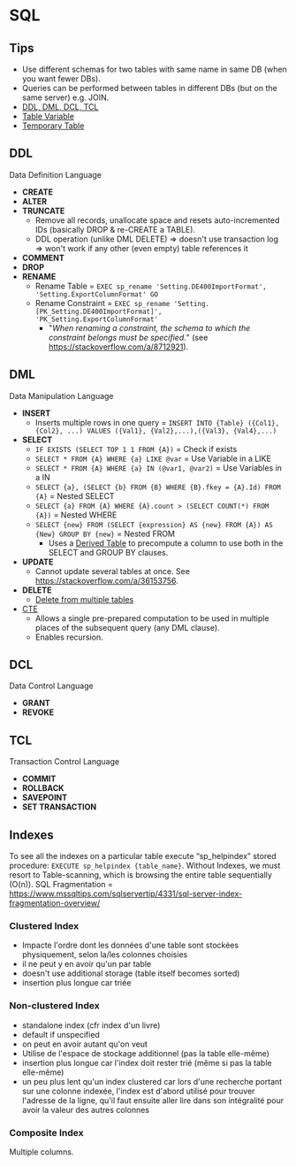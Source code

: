 # SQL

## Tips

* Use different schemas for two tables with same name in same DB (when you want fewer DBs).
* Queries can be performed between tables in different DBs (but on the same server) e.g. JOIN.
* [DDL, DML, DCL, TCL](https://www.geeksforgeeks.org/sql-ddl-dml-dcl-tcl-commands/)
* [Table Variable](https://docs.microsoft.com/en-us/sql/t-sql/language-elements/declare-local-variable-transact-sql?view=sql-server-ver15#c-declaring-a-variable-of-type-table)
* [Temporary Table](https://docs.microsoft.com/en-us/sql/t-sql/statements/create-table-transact-sql?view=sql-server-ver15#temporary-tables)

## DDL

Data Definition Language

* **CREATE**
* **ALTER**
* **TRUNCATE**
  * Remove all records, unallocate space and resets auto-incremented IDs (basically DROP & re-CREATE a TABLE).
  * DDL operation (unlike DML DELETE) => doesn't use transaction log => won't work if any other (even empty) table references it
* **COMMENT**
* **DROP**
* **RENAME**
  * Rename Table = `EXEC sp_rename 'Setting.DE400ImportFormat', 'Setting.ExportColumnFormat' GO`
  * Rename Constraint = `EXEC sp_rename 'Setting.[PK_Setting.DE400ImportFormat]', 'PK_Setting.ExportColumnFormat'`
    * "_When renaming a constraint, the schema to which the constraint belongs must be specified._" (see <https://stackoverflow.com/a/8712921>).

## DML

Data Manipulation Language

* **INSERT**
  * Inserts multiple rows in one query = `INSERT INTO {Table} ({Col1}, {Col2}, ...) VALUES ({Val1}, {Val2},...),({Val3}, {Val4},...)`
* **SELECT**
  * `IF EXISTS (SELECT TOP 1 1 FROM {A})` = Check if exists
  * `SELECT * FROM {A} WHERE {a} LIKE @var` = Use Variable in a LIKE
  * `SELECT * FROM {A} WHERE {a} IN (@var1, @var2)` = Use Variables in a IN
  * `SELECT {a}, (SELECT {b} FROM {B} WHERE {B}.fkey = {A}.Id) FROM {A}` = Nested SELECT
  * `SELECT {a} FROM {A} WHERE {A}.count > (SELECT COUNT(*) FROM {A})` = Nested WHERE
  * `SELECT {new} FROM (SELECT {expression} AS {new} FROM {A}) AS {New} GROUP BY {new}` = Nested FROM
    * Uses a [Derived Table](https://logicalread.com/when-to-apply-sql-server-derived-tables-mc03/#.XNFNnnduKUk) to precompute a column to use both in the SELECT and GROUP BY clauses.
* **UPDATE**
  * Cannot update several tables at once. See <https://stackoverflow.com/a/36153756>.
* **DELETE**
  * [Delete from multiple tables](https://stackoverflow.com/a/809892)
* [CTE](https://stackoverflow.com/a/13383844)
  * Allows a single pre-prepared computation to be used in multiple places of the subsequent query (any DML clause).
  * Enables recursion.

## DCL

Data Control Language

* **GRANT**
* **REVOKE**

## TCL

Transaction Control Language

* **COMMIT**
* **ROLLBACK**
* **SAVEPOINT**
* **SET TRANSACTION**

## Indexes

To see all the indexes on a particular table execute “sp_helpindex” stored procedure: `EXECUTE sp_helpindex {table_name}`.
Without Indexes, we must resort to Table-scanning, which is browsing the entire table sequentially (O(n)).
SQL Fragmentation = <https://www.mssqltips.com/sqlservertip/4331/sql-server-index-fragmentation-overview/>

### Clustered Index

* Impacte l'ordre dont les données d'une table sont stockées physiquement, selon la/les colonnes choisies
* il ne peut y en avoir qu'un par table
* doesn't use additional storage (table itself becomes sorted)
* insertion plus longue car triée

### Non-clustered Index
  
* standalone index (cfr index d'un livre)
* default if unspecified
* on peut en avoir autant qu'on veut
* Utilise de l'espace de stockage additionnel (pas la table elle-même)
* insertion plus longue car l'index doit rester trié (même si pas la table elle-même)
* un peu plus lent qu'un index clustered car lors d'une recherche portant sur une colonne indexée, l'index est d'abord utilisé pour trouver l'adresse de la ligne, qu'il faut ensuite aller lire dans son intégralité pour avoir la valeur des autres colonnes

### Composite Index

Multiple columns.
